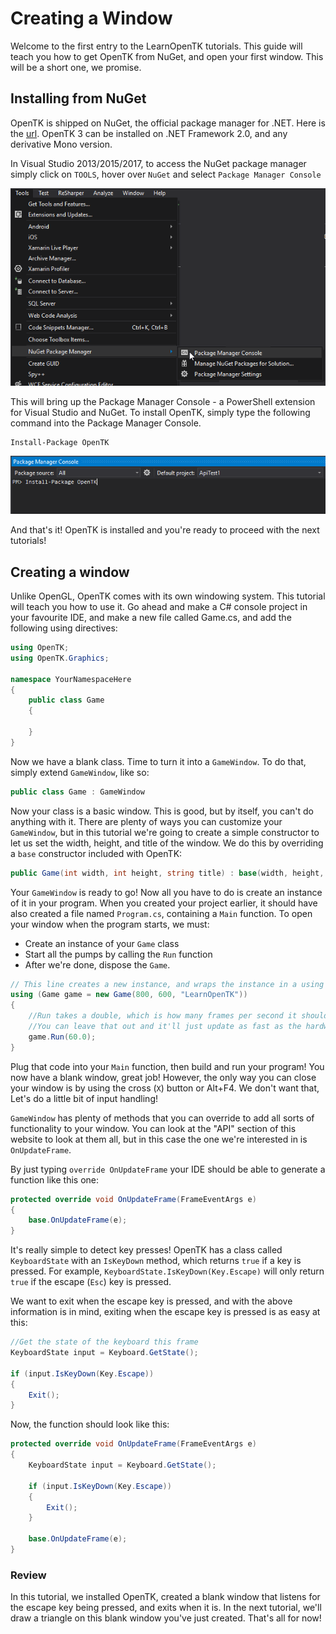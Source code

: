# Creating a Window

Welcome to the first entry to the LearnOpenTK tutorials. This guide will teach you how to get OpenTK from NuGet, and open your first window. This will be a short one, we promise.

## Installing from NuGet

OpenTK is shipped on NuGet, the official package manager for .NET. Here is the [url](https://nuget.org/packages/OpenTK). OpenTK 3 can be installed on .NET Framework 2.0, and any derivative Mono version.

In Visual Studio 2013/2015/2017, to access the NuGet package manager simply click on `TOOLS`, hover over `NuGet` and select `Package Manager Console`

![Tools > NuGet > Package Manager Console](img/1-dropdown-nuget.png)

This will bring up the Package Manager Console - a PowerShell extension for Visual Studio and NuGet. To install OpenTK, simply type the following command into the Package Manager Console.

```shell
Install-Package OpenTK
```

![Install OpenTK](img/1-nuget-package-manager.png)

And that's it! OpenTK is installed and you're ready to proceed with the next tutorials!

## Creating a window

Unlike OpenGL, OpenTK comes with its own windowing system. This tutorial will teach you how to use it. Go ahead and make a C# console project in your favourite IDE, and make a new file called Game.cs, and add the following using directives:

```cs
using OpenTK;
using OpenTK.Graphics;

namespace YourNamespaceHere
{
    public class Game
    {

    }
}
```

Now we have a blank class. Time to turn it into a `GameWindow`. To do that, simply extend `GameWindow`, like so:

```cs
public class Game : GameWindow
```

Now your class is a basic window. This is good, but by itself, you can't do anything with it. There are plenty of ways you can customize your `GameWindow`, but in this tutorial we're going to create a simple constructor to let us set the width, height, and title of the window. We do this by overriding a `base` constructor included with OpenTK:

```cs
public Game(int width, int height, string title) : base(width, height, GraphicsMode.Default, title) { }
```

Your `GameWindow` is ready to go! Now all you have to do is create an instance of it in your program. When you created your project earlier, it should have also created a file named `Program.cs`, containing a `Main` function. To open your window when the program starts, we must:

- Create an instance of your `Game` class
- Start all the pumps by calling the `Run` function
- After we're done, dispose the `Game`.

```cs
// This line creates a new instance, and wraps the instance in a using statement so it's automatically disposed once we've exited the block.
using (Game game = new Game(800, 600, "LearnOpenTK"))
{
    //Run takes a double, which is how many frames per second it should strive to reach.
    //You can leave that out and it'll just update as fast as the hardware will allow it.
    game.Run(60.0);
}
```

Plug that code into your `Main` function, then build and run your program! You now have a blank window, great job! However, the only way you can close your window is by using the cross (`X`) button or Alt+F4. We don't want that, Let's do a little bit of input handling!

`GameWindow` has plenty of methods that you can override to add all sorts of functionality to your window. You can look at the "API" section of this website to look at them all, but in this case the one we're interested in is `OnUpdateFrame`.

By just typing `override OnUpdateFrame` your IDE should be able to generate a function like this one:

```cs
protected override void OnUpdateFrame(FrameEventArgs e)
{
    base.OnUpdateFrame(e);
}
```

It's really simple to detect key presses! OpenTK has a class called `KeyboardState` with an `IsKeyDown` method, which returns `true` if a key is pressed. For example, `KeyboardState.IsKeyDown(Key.Escape)` will only return `true` if the escape (`Esc`) key is pressed.

We want to exit when the escape key is pressed, and with the above information is in mind, exiting when the escape key is pressed is as easy at this:

```cs
//Get the state of the keyboard this frame
KeyboardState input = Keyboard.GetState();

if (input.IsKeyDown(Key.Escape))
{
    Exit();
}
```

Now, the function should look like this:

```cs
protected override void OnUpdateFrame(FrameEventArgs e)
{
    KeyboardState input = Keyboard.GetState();

    if (input.IsKeyDown(Key.Escape))
    {
        Exit();
    }

    base.OnUpdateFrame(e);
}
```

### Review

In this tutorial, we installed OpenTK, created a blank window that listens for the escape key being pressed, and exits when it is. In the next tutorial, we'll draw a triangle on this blank window you've just created. That's all for now!
